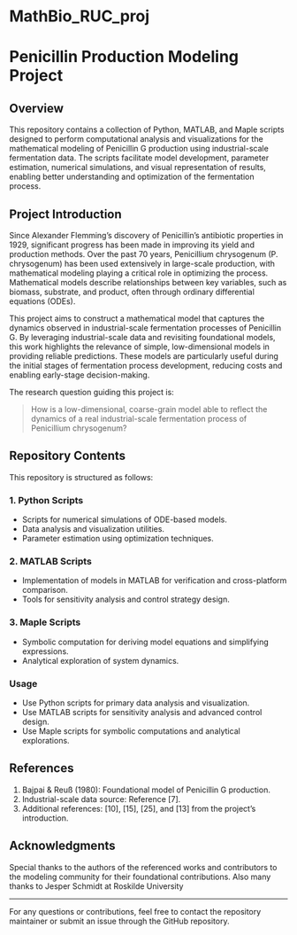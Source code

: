 # MathBio_RUC_proj
# Penicillin Production Modeling Project

## Overview
This repository contains a collection of Python, MATLAB, and Maple scripts designed to perform computational analysis and visualizations for the mathematical modeling of Penicillin G production using industrial-scale fermentation data. The scripts facilitate model development, parameter estimation, numerical simulations, and visual representation of results, enabling better understanding and optimization of the fermentation process.

## Project Introduction
Since Alexander Flemming’s discovery of Penicillin’s antibiotic properties in 1929, significant progress has been made in improving its yield and production methods. Over the past 70 years, Penicillium chrysogenum (P. chrysogenum) has been used extensively in large-scale production, with mathematical modeling playing a critical role in optimizing the process. Mathematical models describe relationships between key variables, such as biomass, substrate, and product, often through ordinary differential equations (ODEs).

This project aims to construct a mathematical model that captures the dynamics observed in industrial-scale fermentation processes of Penicillin G. By leveraging industrial-scale data and revisiting foundational models, this work highlights the relevance of simple, low-dimensional models in providing reliable predictions. These models are particularly useful during the initial stages of fermentation process development, reducing costs and enabling early-stage decision-making.

The research question guiding this project is:
> How is a low-dimensional, coarse-grain model able to reflect the dynamics of a real industrial-scale fermentation process of Penicillium chrysogenum?

## Repository Contents
This repository is structured as follows:

### 1. **Python Scripts**
- Scripts for numerical simulations of ODE-based models.
- Data analysis and visualization utilities.
- Parameter estimation using optimization techniques.

### 2. **MATLAB Scripts**
- Implementation of models in MATLAB for verification and cross-platform comparison.
- Tools for sensitivity analysis and control strategy design.

### 3. **Maple Scripts**
- Symbolic computation for deriving model equations and simplifying expressions.
- Analytical exploration of system dynamics.

### Usage
- Use Python scripts for primary data analysis and visualization.
- Use MATLAB scripts for sensitivity analysis and advanced control design.
- Use Maple scripts for symbolic computations and analytical explorations.

## References
1. Bajpai & Reuß (1980): Foundational model of Penicillin G production.
2. Industrial-scale data source: Reference [7].
3. Additional references: [10], [15], [25], and [13] from the project’s introduction.

## Acknowledgments
Special thanks to the authors of the referenced works and contributors to the modeling community for their foundational contributions. Also many thanks to Jesper Schmidt at Roskilde University

---
For any questions or contributions, feel free to contact the repository maintainer or submit an issue through the GitHub repository.

